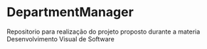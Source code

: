 # DepartmentManager
Repositorio para realização do projeto proposto durante a materia Desenvolvimento Visual de Software
